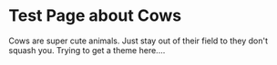 # Test Page about Cows

Cows are super cute animals. Just stay out of their field to they don't squash you. Trying to get a theme here....
